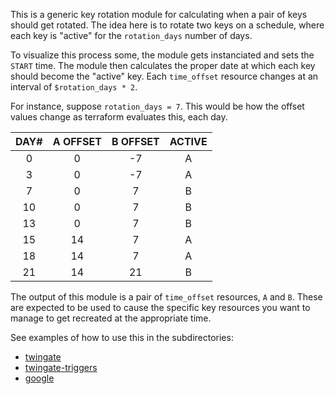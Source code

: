 This is a generic key rotation module for calculating when a pair of keys
should get rotated.  The idea here is to rotate two keys on a schedule,
where each key is "active" for the `rotation_days` number of days.

To visualize this process some, the module gets instanciated and sets the
`START` time.  The module then calculates the proper date at which each
key should become the "active" key.  Each `time_offset` resource changes
at an interval of `$rotation_days * 2`.

For instance, suppose `rotation_days = 7`.  This would be how the offset
values change as terraform evaluates this, each day.

|   DAY#   | A OFFSET | B OFFSET | ACTIVE |
| :------: | :---: | :---: | :---: |
| 0 | 0 | -7 | A |
| 3 | 0 | -7 | A |
| 7 | 0 | 7 | B |
| 10 | 0 | 7 | B |
| 13 | 0 | 7 | B |
| 15 | 14 | 7 | A |
| 18 | 14 | 7 | A |
| 21 | 14 | 21 | B |

The output of this module is a pair of `time_offset` resources, `A` and
`B`.  These are expected to be used to cause the specific key resources
you want to manage to get recreated at the appropriate time.

See examples of how to use this in the subdirectories:
- [twingate](./twingate/main.tf)
- [twingate-triggers](./twingate-triggers/main.tf)
- [google](./google/main.tf)
